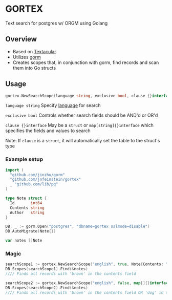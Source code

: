 # GORTEX

Text search for postgres w/ ORGM using Golang

## Overview

* Based on [Textacular](https://github.com/textacular/textacular)
* Utilizes [gorm](https://github.com/jinzhu/gorm)
* Creates scopes that, in conjunction with gorm, find records and scan them into Go structs

## Usage
```go
gortex.NewSearchScope(language string, exclusive bool, clause {}interface)
```

```language string``` Specify [language](http://blog.lostpropertyhq.com/postgres-full-text-search-is-good-enough/#languagesupport) for search

```exclusive bool``` Controls whether search fields should be AND'd or OR'd

```clause {}interface``` May be a ```struct``` or ```map[string]{}interface``` which specifies the fields and values to search

Note: If ```clause``` is a ```struct```, it will automatically set the table to the struct's type

### Example setup
```go
import (
  "github.com/jinzhu/gorm"
  "github.com/jnfeinstein/gortex"
  _ "github.com/lib/pq"
)

type Note struct {
  Id       int64
  Contents string
  Author   string
}

DB, _ := gorm.Open("postgres", "dbname=gortex sslmode=disable")
DB.AutoMigrate(Note{})

var notes []Note
```

### Magic
```go
searchScope1 := gortex.NewSearchScope("english", true, Note{Contents: "brown"})
DB.Scopes(searchScope1).Find(&notes)
//// Finds all records with 'brown' in the contents field

searchScope2 := gortex.NewSearchScope("english", false, map[]{}interface{"contents": "brown", "author": "dog"})
DB.Scopes(searchScope2).Find(&notes)
//// Finds all records with 'brown' in the contents field OR 'dog' in the author field
```

